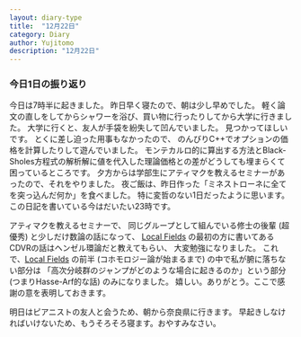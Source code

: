 ```yaml
---
layout: diary-type
title:  "12月22日"
category: Diary
author: Yujitomo
description: "12月22日"
---
```




### 今日1日の振り返り

今日は7時半に起きました。
昨日早く寝たので、朝は少し早めでした。
軽く論文の直しをしてからシャワーを浴び、買い物に行ったりしてから大学に行きました。
大学に行くと、友人が手袋を紛失して凹んでいました。
見つかってほしいです。
とくに差し迫った用事もなかったので、
のんびりC++でオプションの価格を計算したりして遊んでいました。
モンテカルロ的に算出する方法とBlack-Sholes方程式の解析解に値を代入した理論価格との差がどうしても埋まらくて困っているところです。
夕方からは学部生にアティマクを教えるセミナーがあったので、それをやりました。
夜ご飯は、昨日作った「ミネストローネに全てを突っ込んだ何か」を食べました。
特に変哲のない1日だったように思います。
この日記を書いている今はだいたい23時です。

アティマクを教えるセミナーで、
同じグループとして組んでいる修士の後輩 (超優秀) と少しだけ数論の話になって、
[Local Fields](https://link.springer.com/book/10.1007/978-1-4757-5673-9)
の最初の方に書いてあるCDVRの話はヘンゼル環論だと教えてもらい、
大変勉強になりました。
これで、[Local Fields](https://link.springer.com/book/10.1007/978-1-4757-5673-9)
の前半 (コホモロジー論が始まるまで) の中で私が腑に落ちない部分は
「高次分岐群のジャンプがどのような場合に起きるのか」という部分
(つまりHasse-Arf的な話) のみになりました。
嬉しい。ありがとう。ここで感謝の意を表明しておきます。

明日はピアニストの友人と会うため、朝から奈良県に行きます。
早起きしなければいけないため、もうそろそろ寝ます。おやすみなさい。
